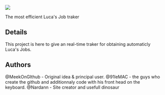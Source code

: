 ![](https://media.discordapp.net/attachments/1164596046316437635/1164596064213540905/image.png?ex=6543c99a&is=6531549a&hm=bd3a10a6cceea9b69a670cb7ef73dae6cf28962a2eea59892291a2ec81af39a6&=&width=2022&height=1138)

The most efficient Luca's Job traker

## Details
This project is here to give an real-time traker for obtaining automaticly Luca's Jobs.

## Authors
@MeekOnGIthub - Original idea & principal user.
@91leMAC - the guys who create the github and additionnaly code with his front head on the keyboard.
@Nardann - Site creator and usefull dinosaur
